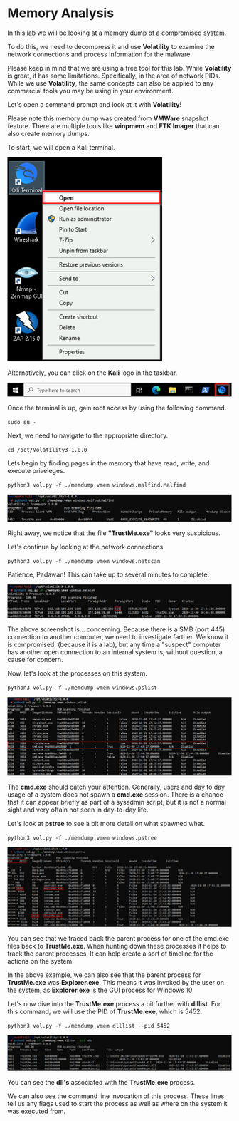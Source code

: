 
# Memory Analysis

In this lab we will be looking at a memory dump of a compromised system.  

To do this, we need to decompress it and use **Volatility** to examine the network connections and process information for the malware.  

Please keep in mind that we are using a free tool for this lab.  While **Volatility** is great, it has some limitations.  Specifically, in the area of network PIDs.  While we use **Volatility**, the same concepts can also be applied to any commercial tools you may be using in your environment.

 Let's open a command prompt and look at it with **Volatility**!

Please note this memory dump was created from **VMWare** snapshot feature. There are multiple tools like **winpmem** and **FTK Imager** that can also create memory dumps.

To start, we will open a Kali terminal. 

![](attachments/OpeningKaliInstance.png)

Alternatively, you can click on the **Kali** logo in the taskbar.

![](attachments/TaskbarKaliIcon.png)

Once the terminal is up, gain root access by using the following command.

`sudo su - `

Next, we need to navigate to the appropriate directory. 

`cd /oct/Volatility3-1.0.0`

Lets begin by finding pages in the memory that have read, write, and execute priveleges.

`python3 vol.py -f ./memdump.vmem windows.malfind.Malfind`

![](attachments/MemAnalysis_Malfind.png)

Right away, we notice that the file **"TrustMe.exe"** looks very suspicious.

Let's continue by looking at the network connections.

`
python3 vol.py -f ./memdump.vmem windows.netscan
`

Patience, Padawan! This can take up to several minutes to complete.

![](attachments/MemAnalysis_Netscan.png)

The above screenshot is... concerning. Because there is a SMB (port 445) connection to another computer, we need to investigate farther.  We know it is compromised, (because it is a lab), but any time a "suspect" computer has another open connection to an internal system is, without question, a cause for concern.

Now, let's look at the processes on this system.

`
python3 vol.py -f ./memdump.vmem windows.pslist
`

![](attachments/MemAnalysis_plist.png)

The **cmd.exe** should catch your attention. Generally, users and day to day usage of a system does not spawn a **cmd.exe** session. There is a chance that it can appear briefly as part of a sysadmin script, but it is not a normal sight and very oftain not seen in day-to-day life.  

Let's look at **pstree** to see a bit more detail on what spawned what.

`
python3 vol.py -f ./memdump.vmem windows.pstree
`

![](attachments/MemAnalysis_pstree.png)

You can see that we traced back the parent process for one of the cmd.exe files back to **TrustMe.exe**. When hunting down these processes it helps to track the parent processes. It can help create a sort of timeline for the actions on the system.

In the above example, we can also see that the parent process for **TrustMe.exe** was **Explorer.exe**. This means it was invoked by the user on the system, as **Explorer.exe** is the GUI process for Windows 10.

Let's now dive into the **TrustMe.exe** process a bit further with **dlllist**. For this command, we will use the PID of **TrustMe.exe**, which is 5452.

`
python3 vol.py -f ./memdump.vmem dlllist --pid 5452
`

![](attachments/MemAnalysis_dlllist.png)

You can see the **dll's** associated with the **TrustMe.exe** process.

We can also see the command line invocation of this process. These lines tell us any flags used to start the process as well as where on the system it was executed from.  

